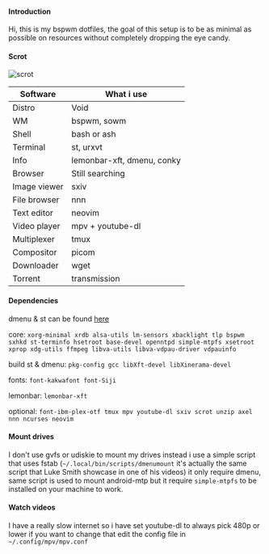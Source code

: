#### Introduction
Hi, this is my bspwm dotfiles, the goal of this setup is to be as minimal as possible on resources without completely dropping the eye candy.

#### Scrot
![scrot](https://i.ibb.co/Tr7XsWS/028.webp)

| Software  | What i use |
| ------------- | ------------- |
| Distro  | Void |
| WM  | bspwm, sowm |
| Shell  | bash or ash |
| Terminal  | st, urxvt |
| Info  | lemonbar-xft, dmenu, conky |
| Browser  | Still searching |
| Image viewer  | sxiv |
| File browser  | nnn |
| Text editor | neovim |
| Video player | mpv + youtube-dl |
| Multiplexer | tmux |
| Compositor | picom |
| Downloader | wget
| Torrent | transmission |

#### Dependencies
dmenu & st can be found [here](https://github.com/Speyll/suckless)<br />

core: `xorg-minimal xrdb alsa-utils lm-sensors xbacklight tlp bspwm sxhkd st-terminfo hsetroot base-devel openntpd simple-mtpfs xsetroot xprop xdg-utils ffmpeg libva-utils libva-vdpau-driver vdpauinfo`<br />

build st & dmenu: `pkg-config gcc libXft-devel libXinerama-devel`<br />

fonts: `font-kakwafont font-Siji`<br />

lemonbar: `lemonbar-xft`<br />

optional: `font-ibm-plex-otf tmux mpv youtube-dl sxiv scrot unzip axel nnn ncurses neovim`<br />

#### Mount drives
I don't use gvfs or udiskie to mount my drives instead i use a simple script that uses fstab (`~/.local/bin/scripts/dmenumount` it's actually the same script that Luke Smith showcase in one of his videos) it only require dmenu, same script is used to mount android-mtp but it require `simple-mtpfs` to be installed on your machine to work.

#### Watch videos
I have a really slow internet so i have set youtube-dl to always pick 480p or lower if you want to change that edit the config file in `~/.config/mpv/mpv.conf`
